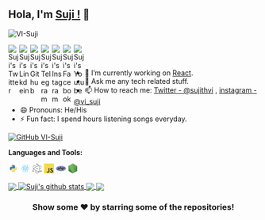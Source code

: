 ## Hola, I'm [Suji !](https://Suji.live) 👋

<p align="left"> <img src="https://komarev.com/ghpvc/?username=VI-Suji&label=Views&color=blue&style=plastic" alt="VI-Suji" /> </p>

<a href="">
  <img align="left" alt="Suji's Twitter" width="22px" src="https://cdn.jsdelivr.net/npm/simple-icons@v3/icons/twitter.svg" />
</a>
<a href="">
  <img align="left" alt="Suji's Linkdein" width="22px" src="https://cdn.jsdelivr.net/npm/simple-icons@v3/icons/linkedin.svg" />
</a>
<a href="">
  <img align="left" alt="Suji's Github" width="22px" src="https://cdn.jsdelivr.net/npm/simple-icons@v3/icons/github.svg" />
</a>
<a href="">
  <img align="left" alt="Suji's Telegram" width="22px" src="https://cdn.jsdelivr.net/npm/simple-icons@v3/icons/telegram.svg" />
</a>
<a href="">
  <img align="left" alt="Suji's Instagram" width="22px" src="https://cdn.jsdelivr.net/npm/simple-icons@v3/icons/instagram.svg" />
</a>
<a href="">
  <img align="left" alt="Suji's Facebook" width="22px" src="https://cdn.jsdelivr.net/npm/simple-icons@v3/icons/facebook.svg" />
</a>
<a href="">
  <img align="left" alt="Suji's Youtube" width="22px" src="https://cdn.jsdelivr.net/npm/simple-icons@v3/icons/youtube.svg" />
</a>

<br/>
<br/>



<!-- - 🌱 I’m currently learning more about BlockChain. -->
- 🔭 I’m currently working on [React](https://reactjs.org).
- 💬 Ask me any tech related stuff.
- 📫 How to reach me: [Twitter - @sujithvi](https://twitter.com/sujithvi) , [instagram - @vi_suji](https://instagram.com/vi_suji)
- 😄 Pronouns: He/His
- ⚡ Fun fact: I spend hours listening songs everyday.

[![GitHub VI-Suji](https://img.shields.io/github/followers/VI-Suji?label=follow&style=social)](https://github.com/VI-Suji)


**Languages and Tools:**  

<code><img height="20" src="https://raw.githubusercontent.com/github/explore/80688e429a7d4ef2fca1e82350fe8e3517d3494d/topics/python/python.png"></code>
<code><img height="20" src="https://raw.githubusercontent.com/github/explore/80688e429a7d4ef2fca1e82350fe8e3517d3494d/topics/react/react.png"></code>
<code><img height="20" src="https://raw.githubusercontent.com/github/explore/80688e429a7d4ef2fca1e82350fe8e3517d3494d/topics/electron/electron.png"></code>
<code><img height="20" src="https://raw.githubusercontent.com/github/explore/80688e429a7d4ef2fca1e82350fe8e3517d3494d/topics/javascript/javascript.png"></code>
<code><img height="20" src="https://raw.githubusercontent.com/github/explore/80688e429a7d4ef2fca1e82350fe8e3517d3494d/topics/php/php.png"></code>
<code><img height="20" src="https://raw.githubusercontent.com/github/explore/80688e429a7d4ef2fca1e82350fe8e3517d3494d/topics/nodejs/nodejs.png"></code>    

<a href="https://github.com/VI-Suji">
  <img align="center" src="https://github-readme-stats.vercel.app/api/top-langs/?username=VI-Suji&theme=light&hide_langs_below=1" />
</a>
<a href="https://github.com/VI-Suji">
 <img align="center" src="https://github-readme-stats.vercel.app/api?username=VI-Suji&show_icons=true&theme=light&line_height=27" alt="Suji's github stats"/>
</a>
<a href="https://github.com/VI-Suji/Lie-Detection">
  <img align="center" src="https://github-readme-stats.vercel.app/api/pin/?username=VI-Suji&repo=Lie-Detection&theme=light" />

</a>
<a href="https://github.com/VI-Suji/SecureElectron">
 <img align="center" src="https://github-readme-stats.vercel.app/api/pin/?username=VI-Suji&repo=Movie-Mania&theme=light" />
</a>

<div align="center">

### Show some ❤️ by starring some of the repositories!

</div>

